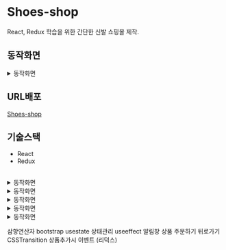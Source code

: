 # Shoes-shop
React, Redux 학습을 위한 간단한 신발 쇼핑몰 제작.
<br>

## 동작화면
<details markdown="1">
<summary>동작화면</summary>
<img src='https://user-images.githubusercontent.com/63529753/150649352-1b5d0c50-13d7-4f23-a3fc-76dd80a616e8.gif' width=100%' height=100% />
</details/>
            
                                                                                                                            
## URL배포
[Shoes-shop](https://shoes1676-site.netlify.app/)
<br>

## 기술스택
- React
- Redux
<br>


<details markdown="1">
<summary>동작화면</summary>
<img src='https://user-images.githubusercontent.com/63529753/150649349-9355e741-0f20-4bcd-bf77-44ce9c7c3bb3.gif' width=50%' height=50% />
</details/>

<details markdown="1">
<summary>동작화면</summary>
<img src='https://user-images.githubusercontent.com/63529753/150649350-55b022f2-057d-4de5-b9d1-68c65aaa10fa.gif' width=50%' height=50% />
</details/>
                       
<details markdown="1">
<summary>동작화면</summary>
<img src='https://user-images.githubusercontent.com/63529753/150649351-b1ec28df-c065-4b4c-b7d7-569ca57f302c.gif' width=50%' height=50% />
</details/>

<details markdown="1">
<summary>동작화면</summary>
<img src='https://user-images.githubusercontent.com/63529753/150649355-3232126c-b0c7-4c8c-98f3-f1def55d1401.gif' width=50%' height=50% />
</details/>
                       
<details markdown="1">
<summary>동작화면</summary>
<img src='https://user-images.githubusercontent.com/63529753/150649356-25bc0ce4-515b-4eb5-8b87-cf28e358e392.gif' width=50%' height=50% />
</details/>
                       
                       


삼항연산자
bootstrap
usestate 상태관리
useeffect 알림창
상품 주문하기
뒤로가기
CSSTransition
상품추가시 이벤트 (리덕스)
